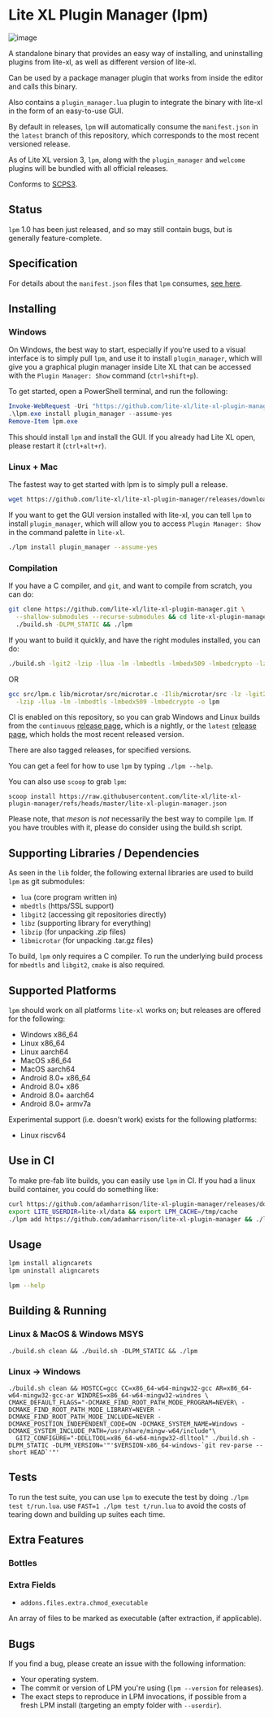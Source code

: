 # Lite XL Plugin Manager (lpm)

![image](https://user-images.githubusercontent.com/1034518/216748882-3ae8c8d4-a767-4d97-acc4-c1cde7e3e331.png)

A standalone binary that provides an easy way of installing, and uninstalling
plugins from lite-xl, as well as different version of lite-xl.

Can be used by a package manager plugin that works from inside the editor
and calls this binary.

Also contains a `plugin_manager.lua` plugin to integrate the binary with lite-xl in
the form of an easy-to-use GUI.

By default in releases, `lpm` will automatically consume the `manifest.json`
in the `latest` branch of this repository, which corresponds to the most
recent versioned release.

As of Lite XL version 3, `lpm`, along with the `plugin_manager` and `welcome`
plugins will be bundled with all official releases.

Conforms to [SCPS3](https://github.com/adamharrison/straightforward-c-project-standard#SCPS3).

## Status

`lpm` 1.0 has been just released, and so may still contain bugs, but is generally feature-complete.

## Specification

For details about the `manifest.json` files that `lpm` consumes,
[see here](SPEC.md).

## Installing

### Windows

On Windows, the best way to start, especially if you're used to a visual interface is to simply pull
`lpm`, and use it to install `plugin_manager`, which will give you a graphical plugin manager inside
Lite XL that can be accessed with the `Plugin Manager: Show` command (`ctrl+shift+p`).

To get started, open a PowerShell terminal, and run the following:

```powershell
Invoke-WebRequest -Uri "https://github.com/lite-xl/lite-xl-plugin-manager/releases/download/latest/lpm.x86_64-windows.exe" -OutFile "lpm.exe"
.\lpm.exe install plugin_manager --assume-yes
Remove-Item lpm.exe
```

This should install `lpm` and install the GUI. If you already had Lite XL open, please restart it (`ctrl+alt+r`).

### Linux + Mac

The fastest way to get started with lpm is to simply pull a release.

```sh
wget https://github.com/lite-xl/lite-xl-plugin-manager/releases/download/latest/lpm.`uname -m | sed 's/arm64/aarch64/'`-`uname | tr '[:upper:]' '[:lower:]'` -O lpm && chmod +x lpm
```

If you want to get the GUI version installed with lite-xl, you can tell `lpm` to install `plugin_manager`, which will allow
you to access `Plugin Manager: Show` in the command palette in `lite-xl`.

```sh
./lpm install plugin_manager --assume-yes
```

### Compilation

If you have a C compiler, and `git`, and want to compile from scratch,
you can do:

```sh
git clone https://github.com/lite-xl/lite-xl-plugin-manager.git \
  --shallow-submodules --recurse-submodules && cd lite-xl-plugin-manager &&\
  ./build.sh -DLPM_STATIC && ./lpm
````

If you want to build it quickly, and have the right modules installed, you can
do:

```sh
./build.sh -lgit2 -lzip -llua -lm -lmbedtls -lmbedx509 -lmbedcrypto -lz -DLPM_STATIC
```

OR

```sh
gcc src/lpm.c lib/microtar/src/microtar.c -Ilib/microtar/src -lz -lgit2 \
  -lzip -llua -lm -lmbedtls -lmbedx509 -lmbedcrypto -o lpm
```

CI is enabled on this repository, so you can grab Windows and Linux builds from the
`continuous` [release page](https://github.com/lite-xl/lite-xl-plugin-manager/releases/tag/continuous),
which is a nightly, or the `latest` [release page](https://github.com/lite-xl/lite-xl-plugin-manager/releases/tag/latest),
which holds the most recent released version.

There are also tagged releases, for specified versions.

You can get a feel for how to use `lpm` by typing `./lpm --help`.

You can also use `scoop` to grab `lpm`:

```
scoop install https://raw.githubusercontent.com/lite-xl/lite-xl-plugin-manager/refs/heads/master/lite-xl-plugin-manager.json
```

Please note, that _meson_ is _not_ necessarily the best way to compile `lpm`. If you have troubles with it, please do consider using the build.sh script.

## Supporting Libraries / Dependencies

As seen in the `lib` folder, the following external libraries are used to
build `lpm` as git submodules:

* `lua` (core program written in)
* `mbedtls` (https/SSL support)
* `libgit2` (accessing git repositories directly)
* `libz` (supporting library for everything)
* `libzip` (for unpacking .zip files)
* `libmicrotar` (for unpacking .tar.gz files)

To build, `lpm` only requires a C compiler. To run the underlying build process
for `mbedtls` and `libgit2`, `cmake` is also required.

## Supported Platforms

`lpm` should work on all platforms `lite-xl` works on; but releases are offered for the following:

* Windows x86_64
* Linux x86_64
* Linux aarch64
* MacOS x86_64
* MacOS aarch64
* Android 8.0+ x86_64
* Android 8.0+ x86
* Android 8.0+ aarch64
* Android 8.0+ armv7a

Experimental support (i.e. doesn't work) exists for the following platforms:

* Linux riscv64

## Use in CI

To make pre-fab lite builds, you can easily use `lpm` in CI. If you had a linux build container, you could do something like:

```sh
curl https://github.com/adamharrison/lite-xl-plugin-manager/releases/download/v0.1/lpm.x86_64-linux > lpm
export LITE_USERDIR=lite-xl/data && export LPM_CACHE=/tmp/cache
./lpm add https://github.com/adamharrison/lite-xl-plugin-manager && ./lpm install plugin_manager lsp
```

## Usage

```sh
lpm install aligncarets
lpm uninstall aligncarets
```

```sh
lpm --help
```

## Building & Running

### Linux & MacOS & Windows MSYS

```
./build.sh clean && ./build.sh -DLPM_STATIC && ./lpm
```

### Linux -> Windows

```
./build.sh clean && HOSTCC=gcc CC=x86_64-w64-mingw32-gcc AR=x86_64-w64-mingw32-gcc-ar WINDRES=x86_64-w64-mingw32-windres \
CMAKE_DEFAULT_FLAGS="-DCMAKE_FIND_ROOT_PATH_MODE_PROGRAM=NEVER\ -DCMAKE_FIND_ROOT_PATH_MODE_LIBRARY=NEVER -DCMAKE_FIND_ROOT_PATH_MODE_INCLUDE=NEVER -DCMAKE_POSITION_INDEPENDENT_CODE=ON -DCMAKE_SYSTEM_NAME=Windows -DCMAKE_SYSTEM_INCLUDE_PATH=/usr/share/mingw-w64/include"\
  GIT2_CONFIGURE="-DDLLTOOL=x86_64-w64-mingw32-dlltool" ./build.sh -DLPM_STATIC -DLPM_VERSION='"'$VERSION-x86_64-windows-`git rev-parse --short HEAD`'"'
```

## Tests

To run the test suite, you can use `lpm` to execute the test by doing `./lpm test t/run.lua`. use `FAST=1 ./lpm test t/run.lua` to avoid the costs of tearing down and building up suites each time.

## Extra Features

### Bottles

### Extra Fields

* `addons.files.extra.chmod_executable`

An array of files to be marked as executable (after extraction, if applicable).

## Bugs

If you find a bug, please create an issue with the following information:

* Your operating system.
* The commit or version of LPM you're using (`lpm --version` for releases).
* The exact steps to reproduce in LPM invocations, if possible from a fresh LPM install (targeting an empty folder with `--userdir`).
